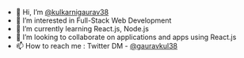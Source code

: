 - 👋 Hi, I’m [@kulkarnigaurav38](https://github.com/kulkarnigaurav38)
- 👀 I’m interested in Full-Stack Web Development
- 🌱 I’m currently learning React.js, Node.js
- 💞️ I’m looking to collaborate on applications and apps using React.js
- 📫 How to reach me : Twitter DM - [@gauravkul38](https://twitter.com/gauravkulk38)

<!---
kulkarnigaurav38/kulkarnigaurav38 is a ✨ special ✨ repository because its `README.md` (this file) appears on your GitHub profile.
You can click the Preview link to take a look at your changes.
--->

